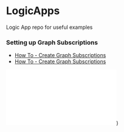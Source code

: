 # LogicApps
Logic App repo for useful examples

### Setting up Graph Subscriptions ###
<ul>
  <li><a href="https://github.com/Rickcau/LogicApps/blob/main/Graph%20Subscriptions.MD" target="_blank">How To - Create Graph Subscriptions</a>
</li>
  <li><a href="https://github.com/Rickcau/LogicApps/blob/main/Graph%20Subscriptions.MD#" target="_blank">How To - Create Graph Subscriptions</a></li></ul>

![How To - Graph Subscriptions](Graph%20Subscriptions.MD))
